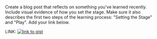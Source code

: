 Create a blog post that reflects on something you've learned recently. Include visual evidence of how you set the stage. Make sure it also describes the first two steps of the learning process: "Setting the Stage" and "Play". Add your link below.

LINK: [![link to gist](best-free-wordpress-redirection-plugin.jpg)](https://gist.github.com/cwbjr/3cc71c150ec0ba893f54e6680585c840)
